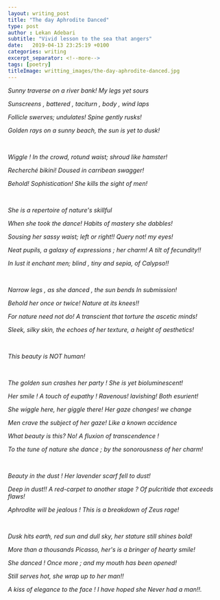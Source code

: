 ```yaml
---
layout: writing_post
title: "The day Aphrodite Danced"
type: post
author : Lekan Adebari
subtitle: "Vivid lesson to the sea that angers"
date:   2019-04-13 23:25:19 +0100
categories: writing
excerpt_separator: <!--more-->
tags: [poetry]
titleImage: writting_images/the-day-aphrodite-danced.jpg
---
```


<p><em>Sunny traverse on a river bank! My legs yet sours</em></p>
<p><em>Sunscreens , battered , taciturn , body , wind laps</em></p>
<p><em>Follicle swerves; undulates! Spine gently rusks!</em></p>
<!--more-->
<p><em>Golden rays on a sunny beach, the sun is yet to dusk!</em></p>

<br>

<p><em>Wiggle ! In the crowd, rotund waist; shroud like hamster!</em></p>
<p><em>Recherché bikini! Doused in carribean swagger!</em></p>
<p><em>Behold! Sophistication! She kills the sight of men!</em></p>

<br>

<p><em>She is a repertoire of nature's skillful</em></p>
<p><em>When she took the dance! Habits of mastery she dabbles!</em></p>
<p><em>Sousing her sassy waist; left or right!! Query not! my eyes!</em></p>
<p><em>Neat pupils, a galaxy of expressions ; her charm! A tilt of fecundity!!</em></p>
<p><em>In lust it enchant men; blind , tiny and sepia, of Calypso!!</em></p>

<br>

<p><em>Narrow legs , as she danced , the sun bends In submission!</em></p>
<p><em>Behold her once or twice! Nature at its knees!!</em></p>
<p><em>For nature need not do! A transcient that torture the ascetic minds!</em></p>
<p><em>Sleek, silky skin, the echoes of her texture, a height of aesthetics!</em></p>

<br>

<p><em>This beauty is NOT human!</em></p>

<br>

<p><em>The golden sun crashes her party ! She is yet bioluminescent!</em></p>
<p><em>Her smile ! A touch of eupathy ! Ravenous! lavishing! Both esurient!</em></p>
<p><em>She wiggle here, her giggle there! Her gaze changes! we change</em></p>
<p><em>Men crave the subject of her gaze! Like a known accidence</em></p>
<p><em>What beauty is this? No! A fluxion of transcendence !</em></p>
<p><em>To the tune of nature she dance ; by the sonorousness of her charm!</em></p>

<br>

<p><em>Beauty in the dust ! Her lavender scarf fell to dust!</em></p>
<p><em>Deep in dust!! A red-carpet to another stage ? Of pulcritide that exceeds flaws!</em></p>
<p><em>Aphrodite will be jealous ! This is a breakdown of Zeus rage!</em></p>

<br>

<p><em>Dusk hits earth, red sun and dull sky, her stature still shines bold!</em></p>
<p><em>More than a thousands Picasso, her's is a bringer of hearty smile!</em></p>
<p><em>She danced ! Once more ; and my mouth has been opened!</em></p>
<p><em>Still serves hot, she wrap up to her man!!</em></p>
<p><em>A kiss of elegance to the face ! I have hoped she Never had a man!!.</em></p>